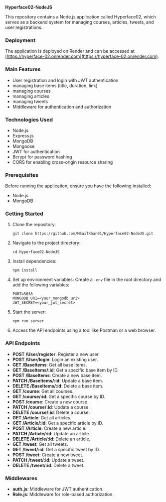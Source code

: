 **Hyperface02-NodeJS**

This repository contains a Node.js application called Hyperface02, which serves as a backend system for managing courses, articles, tweets, and user registrations.


### Deployment
The application is deployed on Render and can be accessed at [https://hyperface-02.onrender.com](https://hyperface-02.onrender.com).


### Main Features
-  User registration and login with JWT authentication
-  managing base items (title, duration, link)
-  managing courses
-  managing articles
-  managing tweets
-  Middleware for authentication and authorization

### Technologies Used
- Node.js
- Express.js
- MongoDB
- Mongoose
- JWT for authentication
- Bcrypt for password hashing
- CORS for enabling cross-origin resource sharing

### Prerequisites
Before running the application, ensure you have the following installed:
- Node.js
- MongoDB

### Getting Started
1. Clone the repository:
   ```
   git clone https://github.com/MSaifKhan01/Hyperface02-NodeJS.git
   ```
2. Navigate to the project directory:
   ```
   cd Hyperface02-NodeJS
   ```
3. Install dependencies:
   ```
   npm install
   ```
4. Set up environment variables:
   Create a `.env` file in the root directory and add the following variables:
   ```
   PORT=5038
   MONGODB_URI=<your_mongodb_uri>
   JWT_SECRET=<your_jwt_secret>
   ```
5. Start the server:
   ```
   npm run server
   ```
6. Access the API endpoints using a tool like Postman or a web browser.

### API Endpoints
- **POST /User/register**: Register a new user.
- **POST /User/login**: Login an existing user.
- **GET /BaseItems**: Get all base items.
- **GET /BaseItems/:id**: Get a specific base item by ID.
- **POST /BaseItems**: Create a new base item.
- **PATCH /BaseItems/:id**: Update a base item.
- **DELETE /BaseItems/:id**: Delete a base item.
- **GET /course**: Get all courses.
- **GET /course/:id**: Get a specific course by ID.
- **POST /course**: Create a new course.
- **PATCH /course/:id**: Update a course.
- **DELETE /course/:id**: Delete a course.
- **GET /Article**: Get all articles.
- **GET /Article/:id**: Get a specific article by ID.
- **POST /Article**: Create a new article.
- **PATCH /Article/:id**: Update an article.
- **DELETE /Article/:id**: Delete an article.
- **GET /tweet**: Get all tweets.
- **GET /tweet/:id**: Get a specific tweet by ID.
- **POST /tweet**: Create a new tweet.
- **PATCH /tweet/:id**: Update a tweet.
- **DELETE /tweet/:id**: Delete a tweet.

### Middlewares
- **auth.js**: Middleware for JWT authentication.
- **Role.js**: Middleware for role-based authorization.


